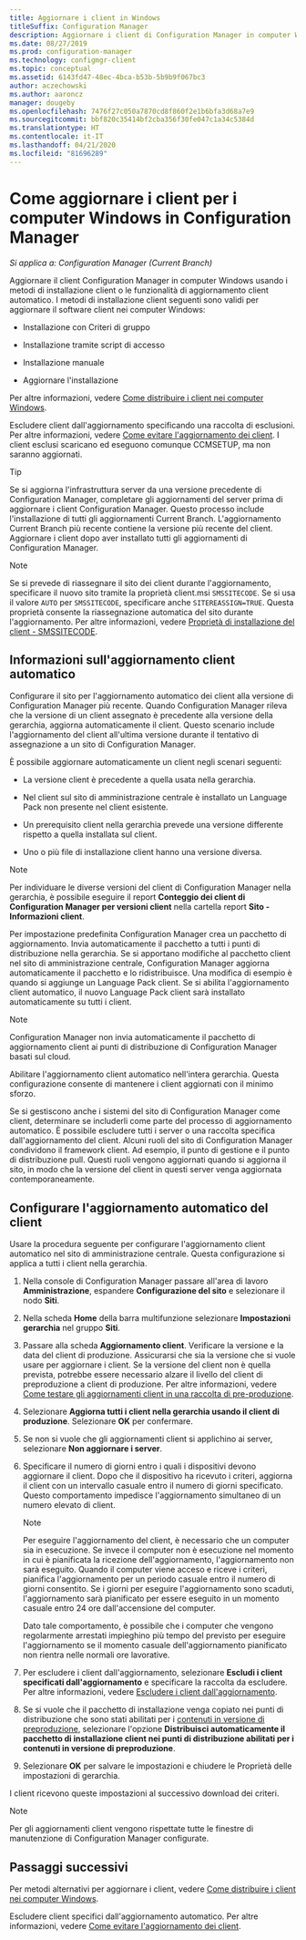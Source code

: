 ```yaml
---
title: Aggiornare i client in Windows
titleSuffix: Configuration Manager
description: Aggiornare i client di Configuration Manager in computer Windows.
ms.date: 08/27/2019
ms.prod: configuration-manager
ms.technology: configmgr-client
ms.topic: conceptual
ms.assetid: 6143fd47-48ec-4bca-b53b-5b9b9f067bc3
author: aczechowski
ms.author: aaroncz
manager: dougeby
ms.openlocfilehash: 7476f27c050a7870cd8f860f2e1b6bfa3d68a7e9
ms.sourcegitcommit: bbf820c35414bf2cba356f30fe047c1a34c5384d
ms.translationtype: HT
ms.contentlocale: it-IT
ms.lasthandoff: 04/21/2020
ms.locfileid: "81696289"
---
```

# <a name="how-to-upgrade-clients-for-windows-computers-in-configuration-manager"></a>Come aggiornare i client per i computer Windows in Configuration Manager

*Si applica a: Configuration Manager (Current Branch)*

Aggiornare il client Configuration Manager in computer Windows usando i metodi di installazione client o le funzionalità di aggiornamento client automatico. I metodi di installazione client seguenti sono validi per aggiornare il software client nei computer Windows:  

- Installazione con Criteri di gruppo  

- Installazione tramite script di accesso  

- Installazione manuale  

- Aggiornare l'installazione  

Per altre informazioni, vedere [Come distribuire i client nei computer Windows](../../deploy/deploy-clients-to-windows-computers.md).

Escludere client dall'aggiornamento specificando una raccolta di esclusioni. Per altre informazioni, vedere [Come evitare l'aggiornamento dei client](exclude-clients-windows.md). I client esclusi scaricano ed eseguono comunque CCMSETUP, ma non saranno aggiornati.

> [!TIP]  
> Se si aggiorna l'infrastruttura server da una versione precedente di Configuration Manager, completare gli aggiornamenti del server prima di aggiornare i client Configuration Manager. Questo processo include l'installazione di tutti gli aggiornamenti Current Branch. L'aggiornamento Current Branch più recente contiene la versione più recente del client. Aggiornare i client dopo aver installato tutti gli aggiornamenti di Configuration Manager.

> [!NOTE]
> Se si prevede di riassegnare il sito dei client durante l'aggiornamento, specificare il nuovo sito tramite la proprietà client.msi `SMSSITECODE`. Se si usa il valore `AUTO` per `SMSSITECODE`, specificare anche `SITEREASSIGN=TRUE`. Questa proprietà consente la riassegnazione automatica del sito durante l'aggiornamento. Per altre informazioni, vedere [Proprietà di installazione del client - SMSSITECODE](../../deploy/about-client-installation-properties.md#smssitecode).

## <a name="about-automatic-client-upgrade"></a><a name="bkmk_autoupdate"></a> Informazioni sull'aggiornamento client automatico

Configurare il sito per l'aggiornamento automatico dei client alla versione di Configuration Manager più recente. Quando Configuration Manager rileva che la versione di un client assegnato è precedente alla versione della gerarchia, aggiorna automaticamente il client. Questo scenario include l'aggiornamento del client all'ultima versione durante il tentativo di assegnazione a un sito di Configuration Manager.  

È possibile aggiornare automaticamente un client negli scenari seguenti:  

- La versione client è precedente a quella usata nella gerarchia.  

- Nel client sul sito di amministrazione centrale è installato un Language Pack non presente nel client esistente.  

- Un prerequisito client nella gerarchia prevede una versione differente rispetto a quella installata sul client.  

- Uno o più file di installazione client hanno una versione diversa.  

> [!NOTE]  
> Per individuare le diverse versioni del client di Configuration Manager nella gerarchia, è possibile eseguire il report **Conteggio dei client di Configuration Manager per versioni client** nella cartella report **Sito - Informazioni client**.  

Per impostazione predefinita Configuration Manager crea un pacchetto di aggiornamento. Invia automaticamente il pacchetto a tutti i punti di distribuzione nella gerarchia. Se si apportano modifiche al pacchetto client nel sito di amministrazione centrale, Configuration Manager aggiorna automaticamente il pacchetto e lo ridistribuisce. Una modifica di esempio è quando si aggiunge un Language Pack client. Se si abilita l'aggiornamento client automatico, il nuovo Language Pack client sarà installato automaticamente su tutti i client.

> [!NOTE]  
> Configuration Manager non invia automaticamente il pacchetto di aggiornamento client ai punti di distribuzione di Configuration Manager basati sul cloud.  

Abilitare l'aggiornamento client automatico nell'intera gerarchia. Questa configurazione consente di mantenere i client aggiornati con il minimo sforzo.  

Se si gestiscono anche i sistemi del sito di Configuration Manager come client, determinare se includerli come parte del processo di aggiornamento automatico. È possibile escludere tutti i server o una raccolta specifica dall'aggiornamento del client. Alcuni ruoli del sito di Configuration Manager condividono il framework client. Ad esempio, il punto di gestione e il punto di distribuzione pull. Questi ruoli vengono aggiornati quando si aggiorna il sito, in modo che la versione del client in questi server venga aggiornata contemporaneamente.

## <a name="configure-automatic-client-upgrade"></a><a name="bkmk_configure"></a> Configurare l'aggiornamento automatico del client

Usare la procedura seguente per configurare l'aggiornamento client automatico nel sito di amministrazione centrale. Questa configurazione si applica a tutti i client nella gerarchia.  

1. Nella console di Configuration Manager passare all'area di lavoro **Amministrazione**, espandere **Configurazione del sito** e selezionare il nodo **Siti**.  

1. Nella scheda **Home** della barra multifunzione selezionare **Impostazioni gerarchia** nel gruppo **Siti**.  

1. Passare alla scheda **Aggiornamento client**. Verificare la versione e la data del client di produzione. Assicurarsi che sia la versione che si vuole usare per aggiornare i client. Se la versione del client non è quella prevista, potrebbe essere necessario alzare il livello del client di preproduzione a client di produzione. Per altre informazioni, vedere [Come testare gli aggiornamenti client in una raccolta di pre-produzione](test-client-upgrades.md).  

1. Selezionare **Aggiorna tutti i client nella gerarchia usando il client di produzione**. Selezionare **OK** per confermare.  

1. Se non si vuole che gli aggiornamenti client si applichino ai server, selezionare **Non aggiornare i server**.  

1. Specificare il numero di giorni entro i quali i dispositivi devono aggiornare il client. Dopo che il dispositivo ha ricevuto i criteri, aggiorna il client con un intervallo casuale entro il numero di giorni specificato. Questo comportamento impedisce l'aggiornamento simultaneo di un numero elevato di client.

    > [!NOTE]
    > Per eseguire l'aggiornamento del client, è necessario che un computer sia in esecuzione. Se invece il computer non è esecuzione nel momento in cui è pianificata la ricezione dell'aggiornamento, l'aggiornamento non sarà eseguito. Quando il computer viene acceso e riceve i criteri, pianifica l'aggiornamento per un periodo casuale entro il numero di giorni consentito. Se i giorni per eseguire l'aggiornamento sono scaduti, l'aggiornamento sarà pianificato per essere eseguito in un momento casuale entro 24 ore dall'accensione del computer.
    >
    > Dato tale comportamento, è possibile che i computer che vengono regolarmente arrestati impieghino più tempo del previsto per eseguire l'aggiornamento se il momento casuale dell'aggiornamento pianificato non rientra nelle normali ore lavorative.

1. Per escludere i client dall'aggiornamento, selezionare **Escludi i client specificati dall'aggiornamento** e specificare la raccolta da escludere. Per altre informazioni, vedere [Escludere i client dall'aggiornamento](exclude-clients-windows.md).

1. Se si vuole che il pacchetto di installazione venga copiato nei punti di distribuzione che sono stati abilitati per i [contenuti in versione di preproduzione](../../../plan-design/hierarchy/manage-network-bandwidth.md#BKMK_PrestagingContent), selezionare l'opzione **Distribuisci automaticamente il pacchetto di installazione client nei punti di distribuzione abilitati per i contenuti in versione di preproduzione**.  

1. Selezionare **OK** per salvare le impostazioni e chiudere le Proprietà delle impostazioni di gerarchia.

I client ricevono queste impostazioni al successivo download dei criteri.

> [!NOTE]
> Per gli aggiornamenti client vengono rispettate tutte le finestre di manutenzione di Configuration Manager configurate.

## <a name="next-steps"></a>Passaggi successivi

Per metodi alternativi per aggiornare i client, vedere [Come distribuire i client nei computer Windows](../../deploy/deploy-clients-to-windows-computers.md).

Escludere client specifici dall'aggiornamento automatico. Per altre informazioni, vedere [Come evitare l'aggiornamento dei client](exclude-clients-windows.md).
